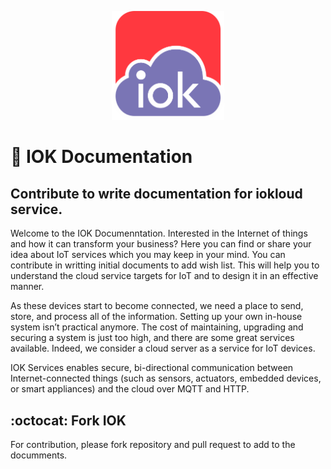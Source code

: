 <p align="center">
  <img src="iokloud_git.gif" width="180"/>
</p>

#  :blue_book: IOK Documentation

## Contribute to write documentation for iokloud service.

Welcome to the IOK Documenntation. Interested in the Internet of things and how it can transform your business? Here you can find or share your idea about IoT services which you may keep in your mind. You can contribute in writting initial documents to add wish list. This will help you to understand the cloud service targets for IoT and to design it in an effective manner. 

As these devices start to become connected, we need a place to send, store, and process all of the information. Setting up your own in-house system isn’t practical anymore. The cost of maintaining, upgrading and securing a system is just too high, and there are some great services available. Indeed, we consider a cloud server as a service for IoT devices.

IOK Services enables secure, bi-directional communication between Internet-connected things (such as sensors, actuators, embedded devices, or smart appliances) and the cloud over MQTT and HTTP.

##  :octocat: Fork IOK
For contribution, please fork repository and pull request to add to the documments.
